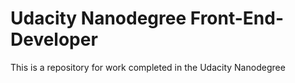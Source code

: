 # Udacity Nanodegree Front-End-Developer
This is a repository for work completed in the Udacity Nanodegree
